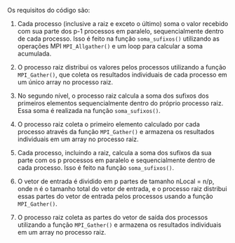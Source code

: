 Os requisitos do código são:

1. Cada processo (inclusive a raiz e exceto o último) soma o valor recebido com sua parte dos p-1 processos em paralelo, sequencialmente dentro de cada processo. Isso é feito na função `soma_sufixos()` utilizando as operações MPI `MPI_Allgather()` e um loop para calcular a soma acumulada.

2. O processo raiz distribui os valores pelos processos utilizando a função `MPI_Gather()`, que coleta os resultados individuais de cada processo em um único array no processo raiz.

3. No segundo nível, o processo raiz calcula a soma dos sufixos dos primeiros elementos sequencialmente dentro do próprio processo raiz. Essa soma é realizada na função `soma_sufixos()`.

4. O processo raiz coleta o primeiro elemento calculado por cada processo através da função `MPI_Gather()` e armazena os resultados individuais em um array no processo raiz.

5. Cada processo, incluindo a raiz, calcula a soma dos sufixos da sua parte com os p processos em paralelo e sequencialmente dentro de cada processo. Isso é feito na função `soma_sufixos()`.

6. O vetor de entrada é dividido em p partes de tamanho nLocal = n/p, onde n é o tamanho total do vetor de entrada, e o processo raiz distribui essas partes do vetor de entrada pelos processos usando a função `MPI_Gather()`.

7. O processo raiz coleta as partes do vetor de saída dos processos utilizando a função `MPI_Gather()` e armazena os resultados individuais em um array no processo raiz.
